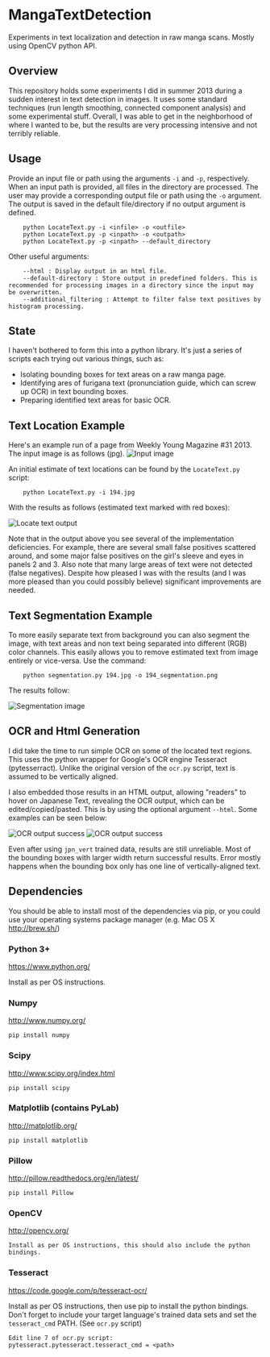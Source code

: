 MangaTextDetection
==================

Experiments in text localization and detection in raw manga scans. Mostly using OpenCV python API.


Overview
--------
This repository holds some experiments I did in summer 2013 during a sudden interest in text detection in images. It uses some standard techniques (run length smoothing, connected component analysis) and some experimental stuff. Overall, I was able to get in the neighborhood of where I wanted to be, but the results are very processing intensive and not terribly reliable.

Usage
-----
Provide an input file or path using the arguments `-i` and `-p`, respectively. When an input path is provided, all files in the directory are processed. The user may provide a corresponding output file or path using the `-o` argument. The output is saved in the default file/directory if no output argument is defined.
```
    python LocateText.py -i <infile> -o <outfile>
    python LocateText.py -p <inpath> -o <outpath>
    python LocateText.py -p <inpath> --default_directory
```
Other useful arguments:
```
    --html : Display output in an html file.
    --default-directory : Store output in predefined folders. This is recommended for processing images in a directory since the input may be overwritten.
    --additional_filtering : Attempt to filter false text positives by histogram processing.
```

State
-----
I haven't bothered to form this into a python library. It's just a series of scripts each trying out various things, such as:
* Isolating bounding boxes for text areas on a raw manga page.
* Identifying ares of furigana text (pronunciation guide, which can screw up OCR) in text bounding boxes.
* Preparing identified text areas for basic OCR.


Text Location Example
---------------------
Here's an example run of a page from Weekly Young Magazine #31 2013. The input image is as follows (jpg).
![Input image](doc/194.jpg)

An initial estimate of text locations can be found by the `LocateText.py` script:

```
    python LocateText.py -i 194.jpg
```

With the results as follows (estimated text marked with red boxes):

![Locate text output](doc/194_text_areas_no_filter.jpg)

Note that in the output above you see several of the implementation deficiencies. For example, there are several small false positives scattered around, and some major false positives on the girl's sleeve and eyes in panels 2 and 3.
Also note that many large areas of text were not detected (false negatives). Despite how pleased I was with the results (and I was more pleased than you could possibly believe) significant improvements are needed.

Text Segmentation Example
-------------------------
To more easily separate text from background you can also segment the image, with text areas and non text being separated into different (RGB) color channels. This easily allows you to remove estimated text from image entirely or vice-versa.
Use the command:
```
    python segmentation.py 194.jpg -o 194_segmentation.png
```
The results follow:

![Segmentation image](doc/194_segmentation.png)

OCR and Html Generation
-----------------------
I did take the time to run simple OCR on some of the located text regions. This uses the python wrapper for Google's OCR engine Tesseract (pytesserract). Unlike the original version of the `ocr.py` script, text is assumed to be vertically aligned.

I also embedded those results in an HTML output, allowing "readers" to hover on Japanese Text, revealing the OCR output, which can be edited/copied/pasted. This is by using the optional argument `--html`. Some examples can be seen below:

![OCR output success](doc/194_html_ocr_success.png)
![OCR output success](doc/194_html_ocr_failure.png)

Even after using `jpn_vert` trained data, results are still unreliable. Most of the bounding boxes with larger width return successful results. Error mostly happens when the bounding box only has one line of vertically-aligned text.

Dependencies
-----------------------
You should be able to install most of the dependencies via pip, or you could use your operating systems package manager (e.g. Mac OS X http://brew.sh/)

### Python 3+

https://www.python.org/

Install as per OS instructions.

### Numpy

http://www.numpy.org/

```
pip install numpy
```

### Scipy

http://www.scipy.org/index.html

```
pip install scipy
```

### Matplotlib (contains PyLab)

http://matplotlib.org/

```
pip install matplotlib
```

### Pillow

http://pillow.readthedocs.org/en/latest/

```
pip install Pillow
```

### OpenCV

http://opencv.org/

```
Install as per OS instructions, this should also include the python bindings.
```

### Tesseract

https://code.google.com/p/tesseract-ocr/

Install as per OS instructions, then use pip to install the python bindings.
Don't forget to include your target language's trained data sets and set the `tesseract_cmd` PATH. (See `ocr.py` script)

```
Edit line 7 of ocr.py script:
pytesseract.pytesseract.tesseract_cmd = <path>
```
